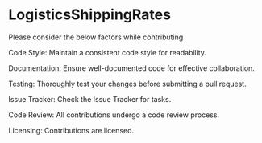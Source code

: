 # LogisticsShippingRates
Please consider the below factors while contributing

Code Style:
Maintain a consistent code style for readability.

Documentation:
Ensure well-documented code for effective collaboration.

Testing:
Thoroughly test your changes before submitting a pull request.


Issue Tracker:
Check the Issue Tracker for tasks.

Code Review:
All contributions undergo a code review process.


Licensing:
Contributions are licensed.
